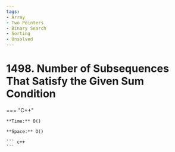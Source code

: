 ```yaml
---
tags:
- Array
- Two Pointers
- Binary Search
- Sorting
- Unsolved
---
```



# 1498. Number of Subsequences That Satisfy the Given Sum Condition

=== "C++"

    **Time:** O()

    **Space:** O()

    ``` c++
    ```
